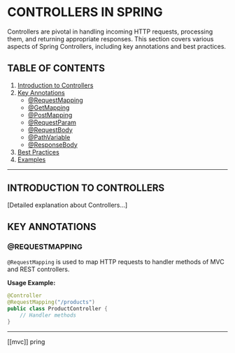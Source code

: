 # CONTROLLERS IN SPRING

Controllers are pivotal in handling incoming HTTP requests, processing them, and returning appropriate responses. This section covers various aspects of Spring Controllers, including key annotations and best practices.

## TABLE OF CONTENTS

1. [Introduction to Controllers](#introduction-to-controllers)
2. [Key Annotations](#key-annotations)
    - [@RequestMapping](#requestmapping)
    - [@GetMapping](#getmapping)
    - [@PostMapping](#postmapping)
    - [@RequestParam](#requestparam)
    - [@RequestBody](#requestbody)
    - [@PathVariable](#pathvariable)
    - [@ResponseBody](#responsebody)
3. [Best Practices](#best-practices)
4. [Examples](#examples)

- - - 

## INTRODUCTION TO CONTROLLERS

[Detailed explanation about Controllers...]

## KEY ANNOTATIONS

### @REQUESTMAPPING

`@RequestMapping` is used to map HTTP requests to handler methods of MVC and REST controllers.

**Usage Example:**
  ```java
  @Controller
  @RequestMapping("/products")
  public class ProductController {
      // Handler methods
  }
```
- - - 
 [[mvc]] pring 
